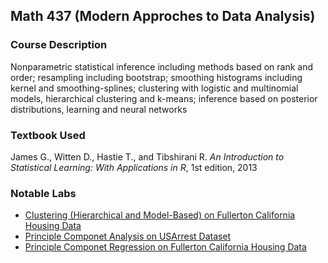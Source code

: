 ## Math 437 (Modern Approches to Data Analysis)

### Course Description
Nonparametric statistical inference including methods based on rank and order; resampling including bootstrap; smoothing histograms including kernel and smoothing-splines; clustering with logistic and multinomial models, hierarchical clustering and k-means; inference based on posterior distributions, learning and neural networks

### Textbook Used
James G., Witten D., Hastie T., and Tibshirani R. *An Introduction to Statistical Learning: With Applications in R*, 1st edition, 2013

### Notable Labs
- [Clustering (Hierarchical and Model-Based) on Fullerton California Housing Data](html/unsupLrning-on-fullerton-housing.html)
- [Principle Componet Analysis on USArrest Dataset](html/PCR-USArrest.html)
- [Principle Componet Regression on Fullerton California Housing Data](html/PCR-on-fullerton-housing.html)
